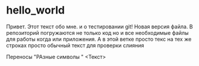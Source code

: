 # hello_world

Привет.
Этот текст обо мне. и о тестировании git!
Новая версия файла.
В репозиторий погружаются не только код но и все необходимые файлы для работы когда или приложения.
А в этой ветке просто текс на тех же строках
просто обычный текст
для проверки слияния

Переносы
"РАзные символы "
<Текст>
